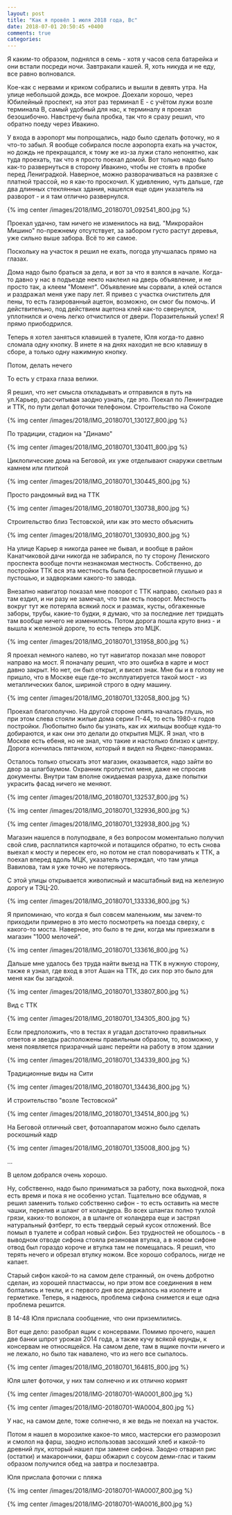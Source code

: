 ```yaml
---
layout: post
title: "Как я провёл 1 июля 2018 года, Вс"
date: 2018-07-01 20:50:45 +0400
comments: true
categories: 
---
```

Я каким-то образом, поднялся в семь - хотя у часов села батарейка и они встали посреди ночи. Завтракали кашей. Я, хоть никуда и не еду, все равно волновался. 

Кое-как с нервами и криком собрались и вышли в девять утра. На улице небольшой дождь, все мокрое. Доехали хорошо, через Юбилейный проспект, на этот раз терминал Е - с учётом лужи возле терминала В, самый удобный для нас, к терминалу я проехал безошибочно. Навстречу была пробка, так что я сразу решил, что обратно поеду через Ивакино.

У входа в аэропорт мы попрощались, надо было сделать фоточку, но я что-то забыл. Я вообще собирался после аэропорта ехать на участок, но дождь не прекращался, к тому же из-за лужи стало непонятно, как туда проехать, так что я просто поехал домой. Вот только надо было как-то развернуться в сторону Ивакино, чтобы не стоять в пробке перед Лениградкой. Наверное, можно разворачиваться на развязке с платной трассой, но я как-то проскочил. К удивлению, чуть дальше, где два длинных стеклянных здания, нашелся еще один указатель на разворот - и я там отлично развернулся.

{% img center /images/2018/IMG_20180701_092541_800.jpg %}

Проехал удачно, там ничего не изменилось на вид. "Микрорайон Мишино" по-прежнему отсутствует, за забором густо растут деревья, уже сильно выше забора. Всё то же самое.

Поскольку на участок я решил не ехать, погода улучшалась прямо на глазах.

Дома надо было браться за дела, и вот за что я взялся в начале. Когда-то давно у нас в подъезде некто наклеил на дверь объявление, и не просто так, а клеем "Момент". Объявление мы сорвали, а клей остался и раздражал меня уже пару лет. Я привез с участка очиститель для пены, то есть газированный ацетон, возможно, он смог бы помочь. И действительно, под действием ацетона клей как-то свернулся, уплотнился и очень легко отчистился от двери. Поразительный успех! Я прямо приободрился.

Теперь я хотел заняться клавишей в туалете, Юля когда-то давно сломала одну кнопку. В инете я на днях находил не всю клавишу в сборе, а только одну нажимную кнопку.


Потом, делать нечего


То есть у страха глаза велики.

Я решил, что нет смысла откладывать и отправился в путь на ул.Карьер, рассчитывая заодно узнать, где это. Поехал по Ленинградке и ТТК, по пути делал фоточки телефоном. Строительство на Соколе

{% img center /images/2018/IMG_20180701_130127_800.jpg %}

По традиции, стадион на "Динамо"

{% img center /images/2018/IMG_20180701_130411_800.jpg %}

Циклопические дома на Беговой, их уже отделывают снаружи светлым камнем или плиткой

{% img center /images/2018/IMG_20180701_130445_800.jpg %}

Просто рандомный вид на ТТК

{% img center /images/2018/IMG_20180701_130738_800.jpg %}

Строительство близ Тестовской, или как это место объяснить

{% img center /images/2018/IMG_20180701_130930_800.jpg %}

На улице Карьер я никогда ранее не бывал, и вообще в район Канатчиковой дачи никогда не забирался, по ту сторону Лениского проспекта вообще почти незнакомая местность. Собственно, до постройки ТТК вся эта местность была беспросветной глушью и пустошью, и задворками какого-то завода.

Внезапно навигатор показал мне поворот с ТТК направо, сколько раз я там ездил, и ни разу не замечал, что там есть поворот. Местность вокруг тут же потеряла всякий лоск и размах, кусты, обгаженные заборы, трубы, какие-то будки, я думаю, что за последние лет тридцать там вообще ничего не изменилось. Потом дорога пошла круто вниз - и вышла к железной дороге, то есть теперь это МЦК.

{% img center /images/2018/IMG_20180701_131958_800.jpg %}

Я проехал немного налево, но тут навигатор показал мне поворот направо на мост. Я поначалу решил, что это ошибка в карте и мост давно закрыт. Но нет, он был открыт, и висел знак. Мне бы и в голову не пришло, что в Москве еще где-то эксплуатируется такой мост - из металлических балок, шириной строго в одну машину.

{% img center /images/2018/IMG_20180701_132058_800.jpg %}

Проехал благополучно. На другой стороне опять началась глушь, но при этом слева стояли жилые дома серии П-44, то есть 1980-х годов постройки. Любопытно было бы узнать, как их жильцы вообще куда-то добираются, и как они это делали до открытия МЦК. Я знал, что в Москве есть ебеня, но не знал, что такие и настолько близко к центру. Дорога кончилась пятачком, который я видел на Яндекс-панорамах.

Осталось только отыскать этот магазин, оказывается, надо зайти во двор за шлагбаумом. Охранник пропустил меня, даже не спросив документы. Внутри там вполне ожидаемая разруха, даже попытки украсить фасад ничего не меняют.

{% img center /images/2018/IMG_20180701_132537_800.jpg %}

{% img center /images/2018/IMG_20180701_132936_800.jpg %}

{% img center /images/2018/IMG_20180701_132938_800.jpg %}

Магазин нашелся в полуподвале, я без вопросом моментально получил свой слив, расплатился карточкой и потащился обратно, то есть снова выехал к мосту и пересек его, но потом не стал поворачивать к ТТК, а поехал вперед вдоль МЦК, указатель утверждал, что там улица Вавилова, там я уже точно не потеряюсь.

С этой улицы открывается живописный и масштабный вид на железную дорогу и ТЭЦ-20.

{% img center /images/2018/IMG_20180701_133336_800.jpg %}
 
Я припоминаю, что когда я был совсем маленьким, мы зачем-то приходили примерно в это место посмотреть на поезда сверху, с какого-то моста. Наверное, это было в те дни, когда мы приезжали в магазин "1000 мелочей". 

{% img center /images/2018/IMG_20180701_133616_800.jpg %}

Дальше мне удалось без труда найти выезд на ТТК в нужную сторону, также я узнал, где вход в этот Ашан на ТТК, до сих пор это было для меня как бы загадкой.

{% img center /images/2018/IMG_20180701_133807_800.jpg %}

Вид с ТТК 

{% img center /images/2018/IMG_20180701_134305_800.jpg %}

Если предположить, что в тестах я угадал достаточно правильных ответов и звезды расположены правильным образом, то, возможно, у меня появляется призрачный шанс перейти на работу в этом здании

{% img center /images/2018/IMG_20180701_134339_800.jpg %}

Традиционные виды на Сити

{% img center /images/2018/IMG_20180701_134436_800.jpg %}

И строительство "возле Тестовской"

{% img center /images/2018/IMG_20180701_134514_800.jpg %}

На Беговой отличный свет, фотоаппаратом можно было сделать роскошный кадр

{% img center /images/2018/IMG_20180701_135008_800.jpg %}

...

В целом добрался очень хорошо.

Ну, собственно, надо было приниматься за работу, пока выходной, пока есть время и пока я не особенно устал. Тщательно все обдумав, я решил заменить только собственно сифон - то есть оставить на месте чашки, перелив и шланг от коландера. Во всех шлангах полно тухлой грязи, каких-то волокон, а в шланге от коландера еще и застрял натуральный фэтберг, то есть твердый серый кусок отложений. Все помыл в туалете и собрал новый сифон. Без трудностей не обошлось - в выводном отводе сифона стояла резиновая втулка, а в новом сифоне отвод был гораздо короче и втулка там не помещалась. Я решил, что терять нечего и обрезал втулку ножом. Все хорошо собралось, нигде не капает. 

Старый сифон какой-то на самом деле странный, он очень добротно сделан, из хорошей пластмассы, но при этом все соединения в нем болтались и текли, и с первого дня все держалось на изоленте и герметике. Теперь, я надеюсь, проблема сифона снимется и еще одна проблема решится.

В 14-48 Юля прислала сообщение, что они приземлились.

Вот еще дело: разобрал ящик с консервами. Помимо прочего, нашел две банки шпрот урожая 2014 года, а также кучу всякой ерунды, к консервам не относящейся. На самом деле, там в ящике почти ничего и не лежало, но было так навалено, что из него все сыпалось.

{% img center /images/2018/IMG_20180701_164815_800.jpg %}

Юля шлет фоточки, у них там солнечно и их отлично кормят

{% img center /images/2018/IMG-20180701-WA0001_800.jpg %}

{% img center /images/2018/IMG-20180701-WA0004_800.jpg %}
 
У нас, на самом деле, тоже солнечно, я же ведь не поехал на участок.

Потом я нашел в морозилке какое-то мясо, мастерски его разморозил и смолол на фарш, заодно использовав засохший хлеб и какой-то древний лук, который нашел при замене сифона. Заодно отварил рис (остатки) и макарончики, фарш обжарил с соусом деми-глас и таким образом получился обед на завтра и послезавтра.

Юля прислала фоточки с пляжа

{% img center /images/2018/IMG-20180701-WA0007_800.jpg %}

{% img center /images/2018/IMG-20180701-WA0016_800.jpg %}
